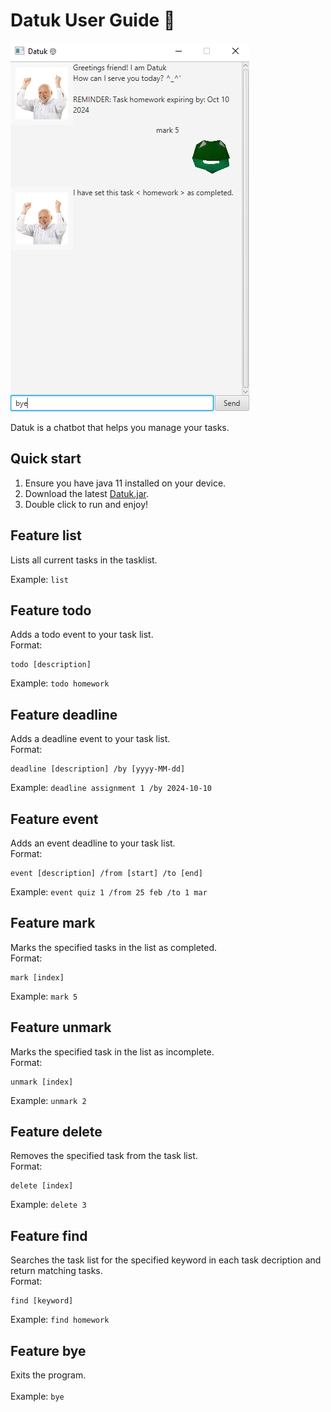 # Datuk User Guide 👴

![](/docs/Ui.png)

Datuk is a chatbot that helps you manage your tasks.

## Quick start
1. Ensure you have java 11 installed on your device.
2. Download the latest [Datuk.jar](https://github.com/breezetall/ip/releases/tag/A-Release).
3. Double click to run and enjoy!

## Feature list
Lists all current tasks in the tasklist. <br>

Example: `list`

## Feature todo
Adds a todo event to your task list. <br>
Format: 
```
todo [description]
```
Example: `todo homework`
<br>

## Feature deadline
Adds a deadline event to your task list. <br>
Format:
```
deadline [description] /by [yyyy-MM-dd]
```

Example: `deadline assignment 1 /by 2024-10-10`
<br>

## Feature event
Adds an event deadline to your task list. <br>
Format:
```
event [description] /from [start] /to [end]
```

Example: `event quiz 1 /from 25 feb /to 1 mar`
<br>

## Feature mark
Marks the specified tasks in the list as completed. <br>
Format:
```
mark [index]
```

Example: `mark 5`
<br>

## Feature unmark
Marks the specified task in the list as incomplete. <br>
Format:
```
unmark [index]
```

Example: `unmark 2`
<br>

## Feature delete
Removes the specified task from the task list. <br>
Format:
```
delete [index]
```

Example: `delete 3`
<br>

## Feature find
Searches the task list for the specified keyword in each task decription and return matching tasks. <br>
Format:
```
find [keyword]
```

Example: `find homework`
<br>

## Feature bye
Exits the program. <br>
<br>
Example: `bye`
